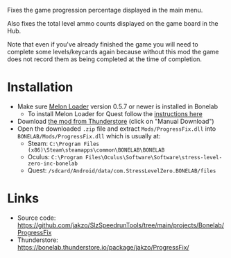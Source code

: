 Fixes the game progression percentage displayed in the main menu.

Also fixes the total level ammo counts displayed on the game board in the Hub.

Note that even if you've already finished the game you will need to complete some levels/keycards again because without this mod the game does not record them as being completed at the time of completion.

# Installation

- Make sure [Melon Loader](https://melonwiki.xyz/#/?id=what-is-melonloader) version 0.5.7 or newer is installed in Bonelab
  - To install Melon Loader for Quest follow the [instructions here](https://github.com/LemonLoader/MelonLoader/wiki/Installation)
- Download [the mod from Thunderstore](https://bonelab.thunderstore.io/package/jakzo/ProgressFix/) (click on "Manual Download")
- Open the downloaded `.zip` file and extract `Mods/ProgressFix.dll` into `BONELAB/Mods/ProgressFix.dll` which is usually at:
  - Steam: `C:\Program Files (x86)\Steam\steamapps\common\BONELAB\BONELAB`
  - Oculus: `C:\Program Files\Oculus\Software\Software\stress-level-zero-inc-bonelab`
  - Quest: `/sdcard/Android/data/com.StressLevelZero.BONELAB/files`

# Links

- Source code: https://github.com/jakzo/SlzSpeedrunTools/tree/main/projects/Bonelab/ProgressFix
- Thunderstore: https://bonelab.thunderstore.io/package/jakzo/ProgressFix/
